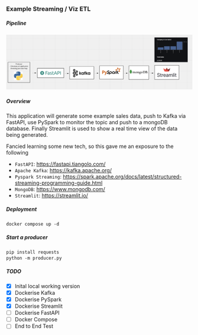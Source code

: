 ### Example Streaming / Viz ETL


##### Pipeline
![pipeline](pipeline.png)

##### Overview

This application will generate some example sales data, push to Kafka via FastAPI, use PySpark to monitor the topic and push to a mongoDB database.  Finally Streamlit is used to show a real time view of the data being generated.


Fancied learning some new tech, so this gave me an exposure to the following
- `FastAPI`: https://fastapi.tiangolo.com/
- `Apache Kafka`: https://kafka.apache.org/
- `Pyspark Streaming`: https://spark.apache.org/docs/latest/structured-streaming-programming-guide.html
- `MongoDB`: https://www.mongodb.com/
- `Streamlit`: https://streamlit.io/

##### Deployment

```
docker compose up -d
```

##### Start a producer
```
pip install requests
python -m producer.py
```

##### TODO
- [x] Inital local working version 
- [x] Dockerise Kafka
- [x] Dockerise PySpark
- [x] Dockerise Streamlit
- [ ] Dockerise FastAPI
- [ ] Docker Compose
- [ ] End to End Test